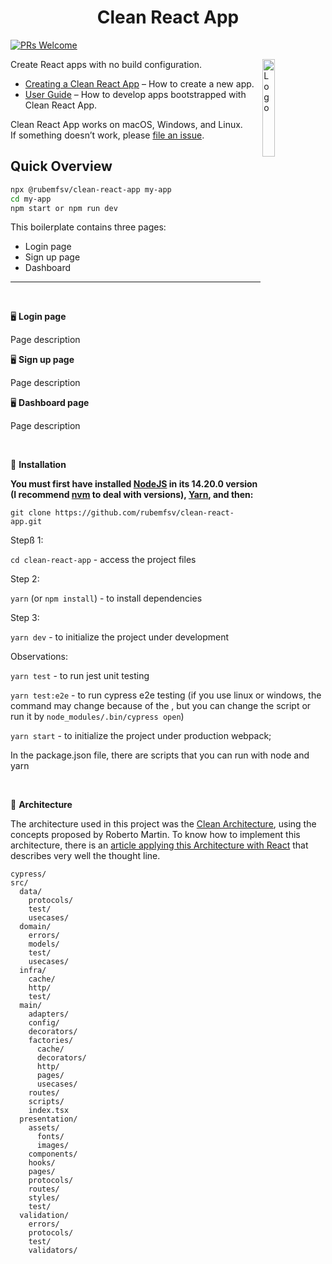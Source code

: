 <center><h1>Clean React App</h1></center>

[![PRs Welcome](https://img.shields.io/badge/PRs-welcome-green.svg)](https://github.com/rubemfsv/clean-react-app)

<img alt="Logo" align="right" src="https://upload.wikimedia.org/wikipedia/commons/a/a7/React-icon.svg" width="20%" />

Create React apps with no build configuration.

- [Creating a Clean React App](#creating-an-app) – How to create a new app.
- [User Guide](https://dev.to/rubemfsv/arquitetura-limpa-aplicando-com-react-1eo0) – How to develop apps bootstrapped with Clean React App.

Clean React App works on macOS, Windows, and Linux.<br>
If something doesn’t work, please [file an issue](https://github.com/rubemfsv/clean-react-app/issues/new).<br>

## Quick Overview

```sh
npx @rubemfsv/clean-react-app my-app
cd my-app
npm start or npm run dev
```

This boilerplate contains three pages:

- Login page
- Sign up page
- Dashboard

<hr />
<br />

🖥️ **Login page**

Page description

🖥️ **Sign up page**

Page description

🖥️ **Dashboard page**

Page description

<br />

:construction_worker: **Installation**

**You must first have installed [NodeJS](https://nodejs.org/) in its 14.20.0 version (I recommend [nvm](https://github.com/nvm-sh/nvm) to deal with versions), [Yarn](https://yarnpkg.com/), and then:**

`git clone https://github.com/rubemfsv/clean-react-app.git`

Stepß 1:

`cd clean-react-app` - access the project files

Step 2:

`yarn` (or `npm install`) - to install dependencies

Step 3:

`yarn dev` - to initialize the project under development

Observations:

`yarn test` - to run jest unit testing

`yarn test:e2e` - to run cypress e2e testing (if you use linux or windows, the command may change because of the \, but you can change the script or run it by `node_modules/.bin/cypress open`)

`yarn start` - to initialize the project under production webpack;

In the package.json file, there are scripts that you can run with node and yarn

<br />

:open_file_folder: **Architecture**

The architecture used in this project was the [Clean Architecture](https://dev.to/rubemfsv/clean-architecture-the-concept-behind-the-code-52do), using the concepts proposed by Roberto Martin. To know how to implement this architecture, there is an [article applying this Architecture with React](https://dev.to/rubemfsv/arquitetura-limpa-aplicando-com-react-1eo0) that describes very well the thought line.


```
cypress/
src/
  data/
    protocols/
    test/
    usecases/
  domain/
    errors/
    models/
    test/
    usecases/
  infra/
    cache/
    http/
    test/
  main/
    adapters/
    config/
    decorators/
    factories/
      cache/
      decorators/
      http/
      pages/
      usecases/
    routes/
    scripts/
    index.tsx
  presentation/
    assets/
      fonts/
      images/
    components/
    hooks/
    pages/
    protocols/
    routes/
    styles/
    test/
  validation/
    errors/
    protocols/
    test/
    validators/
```
<br />



